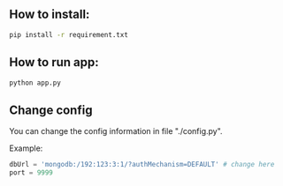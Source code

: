 ## How to install:
``` bash
pip install -r requirement.txt
```

## How to run app:
``` bash
python app.py
```

## Change config
You can change the config information in file "./config.py".

Example:
```python
dbUrl = 'mongodb:/192:123:3:1/?authMechanism=DEFAULT' # change here
port = 9999
```
